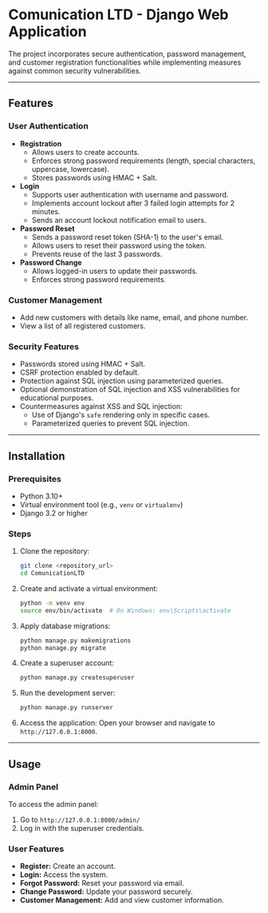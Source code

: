 
                              
# Comunication LTD - Django Web Application

The project incorporates secure authentication, password management, and customer registration functionalities while implementing measures against common security vulnerabilities.

---

## Features

### **User Authentication**
- **Registration**
  - Allows users to create accounts.
  - Enforces strong password requirements (length, special characters, uppercase, lowercase).
  - Stores passwords using HMAC + Salt.
- **Login**
  - Supports user authentication with username and password.
  - Implements account lockout after 3 failed login attempts for 2 minutes.
  - Sends an account lockout notification email to users.
- **Password Reset**
  - Sends a password reset token (SHA-1) to the user's email.
  - Allows users to reset their password using the token.
  - Prevents reuse of the last 3 passwords.
- **Password Change**
  - Allows logged-in users to update their passwords.
  - Enforces strong password requirements.

### **Customer Management**
- Add new customers with details like name, email, and phone number.
- View a list of all registered customers.

### **Security Features**
- Passwords stored using HMAC + Salt.
- CSRF protection enabled by default.
- Protection against SQL injection using parameterized queries.
- Optional demonstration of SQL injection and XSS vulnerabilities for educational purposes.
- Countermeasures against XSS and SQL injection:
  - Use of Django's `safe` rendering only in specific cases.
  - Parameterized queries to prevent SQL injection.

---

## Installation

### Prerequisites
- Python 3.10+
- Virtual environment tool (e.g., `venv` or `virtualenv`)
- Django 3.2 or higher

### Steps
1. Clone the repository:
    ```bash
    git clone <repository_url>
    cd ComunicationLTD
    ```

2. Create and activate a virtual environment:
    ```bash
    python -m venv env
    source env/bin/activate  # On Windows: env\Scripts\activate
    ```


4. Apply database migrations:
    ```bash
    python manage.py makemigrations
    python manage.py migrate
    ```

5. Create a superuser account:
    ```bash
    python manage.py createsuperuser
    ```

6. Run the development server:
    ```bash
    python manage.py runserver
    ```

7. Access the application:
    Open your browser and navigate to `http://127.0.0.1:8000`.

---


## Usage

### Admin Panel
To access the admin panel:
1. Go to `http://127.0.0.1:8000/admin/`
2. Log in with the superuser credentials.

### User Features
- **Register:** Create an account.
- **Login:** Access the system.
- **Forgot Password:** Reset your password via email.
- **Change Password:** Update your password securely.
- **Customer Management:** Add and view customer information.




